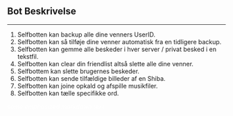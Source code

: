 ## Bot Beskrivelse

---

1. Selfbotten kan backup alle dine venners UserID.
2. Selfbotten kan så tilføje dine venner automatisk fra en tidligere backup.
3. Selfbotten kan gemme alle beskeder i hver server / privat besked i en tekstfil.
4. Selfbotten kan clear din friendlist altså slette alle dine venner.
5. Selfbottem kan slette brugernes beskeder.
6. Selfbotten kan sende tilfældige billeder af en Shiba.
7. Selfbotten kan joine opkald og afspille musikfiler.
8. Selfbotten kan tælle specifikke ord.

<span style="color:white"> _some emphasized markdown text_</span>

